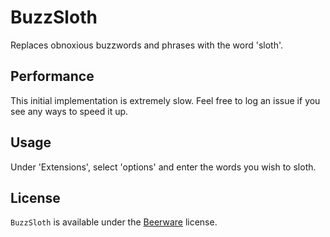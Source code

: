 BuzzSloth
=============

Replaces obnoxious buzzwords and phrases with the word 'sloth'.

Performance
------------------

This initial implementation is extremely slow. Feel free to log an issue
if you see any ways to speed it up.

Usage
------------

Under 'Extensions', select 'options' and enter the words you wish to sloth.

License
-------

`BuzzSloth` is available under the [Beerware](http://en.wikipedia.org/wiki/Beerware) license.
